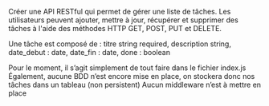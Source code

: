 Créer une API RESTful qui permet de gérer une liste de tâches. Les utilisateurs peuvent ajouter, mettre à jour, récupérer et supprimer des tâches à l'aide des méthodes HTTP GET, POST, PUT et DELETE.

Une tâche est composé de :
titre string required,
description string,
date_debut : date,
date_fin : date,
done : boolean

Pour le moment, il s’agit simplement de tout faire dans le fichier index.js
Également, aucune BDD n’est encore mise en place, on stockera donc nos tâches dans un tableau (non persistent)
Aucun middleware n’est à mettre en place
